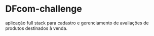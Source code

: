 # DFcom-challenge
aplicação full stack para cadastro e gerenciamento de avaliações de produtos destinados à venda.
